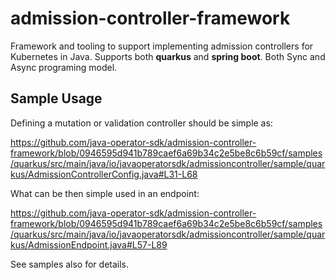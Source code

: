 # admission-controller-framework

Framework and tooling to support implementing admission controllers for Kubernetes in Java.
Supports both **quarkus** and **spring boot**. Both Sync and Async programing model.

## Sample Usage

Defining a mutation or validation controller should be simple as: 

https://github.com/java-operator-sdk/admission-controller-framework/blob/0946595d941b789caef6a69b34c2e5be8c6b59cf/samples/quarkus/src/main/java/io/javaoperatorsdk/admissioncontroller/sample/quarkus/AdmissionControllerConfig.java#L31-L68

What can be then simple used in an endpoint:

https://github.com/java-operator-sdk/admission-controller-framework/blob/0946595d941b789caef6a69b34c2e5be8c6b59cf/samples/quarkus/src/main/java/io/javaoperatorsdk/admissioncontroller/sample/quarkus/AdmissionEndpoint.java#L57-L89

See samples also for details.
